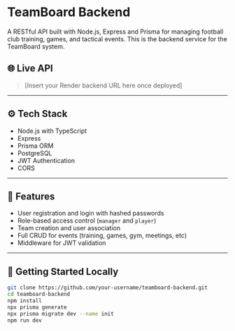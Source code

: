 # TeamBoard Backend

A RESTful API built with Node.js, Express and Prisma for managing football club training, games, and tactical events. This is the backend service for the TeamBoard system.

## 🌐 Live API

> [Insert your Render backend URL here once deployed]

---

## ⚙️ Tech Stack

- Node.js with TypeScript
- Express
- Prisma ORM
- PostgreSQL
- JWT Authentication
- CORS

---

## 🔐 Features

- User registration and login with hashed passwords
- Role-based access control (`manager` and `player`)
- Team creation and user association
- Full CRUD for events (training, games, gym, meetings, etc)
- Middleware for JWT validation

---

## 🚀 Getting Started Locally

```bash
git clone https://github.com/your-username/teamboard-backend.git
cd teamboard-backend
npm install
npx prisma generate
npx prisma migrate dev --name init
npm run dev